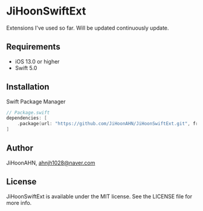 # JiHoonSwiftExt

Extensions I've used so far.
Will be updated continuously update.

## Requirements
- iOS 13.0 or higher
- Swift 5.0

## Installation
Swift Package Manager
```swift 
// Package.swift
dependencies: [
    .package(url: "https://github.com/JiHoonAHN/JiHoonSwiftExt.git", from: "0.0.1")
]
```

## Author
JiHoonAHN, ahnjh1028@naver.com


## License

JiHoonSwiftExt is available under the MIT license. See the LICENSE file for more info.